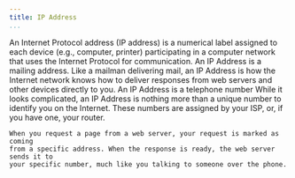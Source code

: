 ```yaml
---
title: IP Address
...
```


<Definition source="Wikipedia" href="http://en.wikipedia.org/wiki/IP_address">
  An Internet Protocol address (IP address) is a numerical label assigned to
  each device (e.g., computer, printer) participating in a computer network
  that uses the Internet Protocol for communication.
</Definition>

<Metaphor id="mail">
  <M4Title>An IP Address is a mailing address.</M4Title>
  <M4Content>
    Like a mailman delivering mail, an IP Address is how the Internet network knows
    how to deliver responses from web servers and other devices directly to you.
  </M4Content>
  <M4Author handle="clintandrewhall" href="http://www.github.com/clintandrewhall" />
</Metaphor>

<Metaphor id="phone">
  <M4Title>An IP Address is a telephone number</M4Title>
  <M4Content>
    While it looks complicated, an IP Address is nothing more than a unique number
    to identify you on the Internet.  These numbers are assigned by your ISP, or,
    if you have one, your router.

    When you request a page from a web server, your request is marked as coming
    from a specific address. When the response is ready, the web server sends it to
    your specific number, much like you talking to someone over the phone.
  </M4Content>
  <M4Author handle="clintandrewhall" href="http://www.github.com/clintandrewhall" />
</Metaphor>
